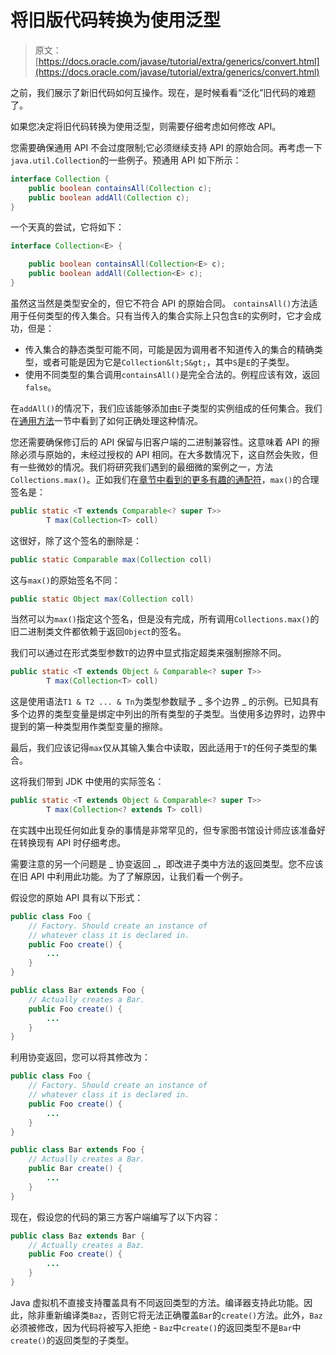 # 将旧版代码转换为使用泛型

> 原文： [https://docs.oracle.com/javase/tutorial/extra/generics/convert.html](https://docs.oracle.com/javase/tutorial/extra/generics/convert.html)

之前，我们展示了新旧代码如何互操作。现在，是时候看看“泛化”旧代码的难题了。

如果您决定将旧代码转换为使用泛型，则需要仔细考虑如何修改 API。

您需要确保通用 API 不会过度限制;它必须继续支持 API 的原始合同。再考虑一下`java.util.Collection`的一些例子。预通用 API 如下所示：

```java
interface Collection {
    public boolean containsAll(Collection c);
    public boolean addAll(Collection c);
}

```

一个天真的尝试，它将如下：

```java
interface Collection<E> {

    public boolean containsAll(Collection<E> c);
    public boolean addAll(Collection<E> c);
}

```

虽然这当然是类型安全的，但它不符合 API 的原始合同。 `containsAll()`方法适用于任何类型的传入集合。只有当传入的集合实际上只包含`E`的实例时，它才会成功，但是：

*   传入集合的静态类型可能不同，可能是因为调用者不知道传入的集合的精确类型，或者可能是因为它是`Collection&lt;S&gt;`，其中`S`是`E`的子类型。
*   使用不同类型的集合调用`containsAll()`是完全合法的。例程应该有效，返回`false`。

在`addAll()`的情况下，我们应该能够添加由`E`子类型的实例组成的任何集合。我们在[通用方法](methods.html)一节中看到了如何正确处理这种情况。

您还需要确保修订后的 API 保留与旧客户端的二进制兼容性。这意味着 API 的擦除必须与原始的，未经过授权的 API 相同。在大多数情况下，这自然会失败，但有一些微妙的情况。我们将研究我们遇到的最细微的案例之一，方法`Collections.max()`。正如我们在[章节中看到的更多有趣的通配符](morefun.html)，`max()`的合理签名是：

```java
public static <T extends Comparable<? super T>> 
        T max(Collection<T> coll)

```

这很好，除了这个签名的删除是：

```java
public static Comparable max(Collection coll)

```

这与`max()`的原始签名不同：

```java
public static Object max(Collection coll)

```

当然可以为`max()`指定这个签名，但是没有完成，所有调用`Collections.max()`的旧二进制类文件都依赖于返回`Object`的签名。

我们可以通过在形式类型参数`T`的边界中显式指定超类来强制擦除不同。

```java
public static <T extends Object & Comparable<? super T>> 
        T max(Collection<T> coll)

```

这是使用语法`T1 & T2 ... & Tn`为类型参数赋予 _ 多个边界 _ 的示例。已知具有多个边界的类型变量是绑定中列出的所有类型的子类型。当使用多边界时，边界中提到的第一种类型用作类型变量的擦除。

最后，我们应该记得`max`仅从其输入集合中读取，因此适用于`T`的任何子类型的集合。

这将我们带到 JDK 中使用的实际签名：

```java
public static <T extends Object & Comparable<? super T>> 
        T max(Collection<? extends T> coll)

```

在实践中出现任何如此复杂的事情是非常罕见的，但专家图书馆设计师应该准备好在转换现有 API 时仔细考虑。

需要注意的另一个问题是 _ 协变返回 _，即改进子类中方法的返回类型。您不应该在旧 API 中利用此功能。为了了解原因，让我们看一个例子。

假设您的原始 API 具有以下形式：

```java
public class Foo {
    // Factory. Should create an instance of 
    // whatever class it is declared in.
    public Foo create() {
        ...
    }
}

public class Bar extends Foo {
    // Actually creates a Bar.
    public Foo create() {
        ...
    }
}

```

利用协变返回，您可以将其修改为：

```java
public class Foo {
    // Factory. Should create an instance of 
    // whatever class it is declared in.
    public Foo create() {
        ...
    }
}

public class Bar extends Foo {
    // Actually creates a Bar.
    public Bar create() {
        ...
    }
}

```

现在，假设您的代码的第三方客户端编写了以下内容：

```java
public class Baz extends Bar {
    // Actually creates a Baz.
    public Foo create() {
        ...
    }
}

```

Java 虚拟机不直接支持覆盖具有不同返回类型的方法。编译器支持此功能。因此，除非重新编译类`Baz`，否则它将无法正确覆盖`Bar`的`create()`方法。此外，`Baz`必须被修改，因为代码将被写入拒绝 - `Baz`中`create()`的返回类型不是`Bar`中`create()`的返回类型的子类型。